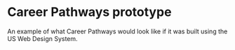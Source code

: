 # Career Pathways prototype

An example of what Career Pathways would look like if it was built using the US Web Design System. 
